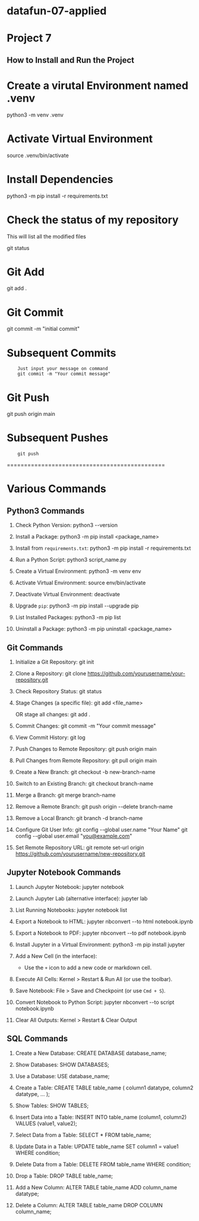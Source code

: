 # datafun-07-applied
# Project 7

## How to Install and Run the Project


# Create a virutal Environment named .venv
python3 -m venv .venv 
# Activate Virtual Environment
source .venv/bin/activate

# Install Dependencies

python3 -m pip install -r requirements.txt

# Check the status of my repository
This will list all the modified files

git status

# Git Add
git add . 

# Git Commit
git commit -m "initial commit"

#       Subsequent Commits
        Just input your message on command
        git commit -m "Your commit message"

# Git Push
git push origin main

#       Subsequent Pushes
        git push
==============================================
# Various Commands
Python3 Commands
-----------------

1. Check Python Version:
   python3 --version

2. Install a Package:
   python3 -m pip install <package_name>

3. Install from `requirements.txt`:
   python3 -m pip install -r requirements.txt

4. Run a Python Script:
   python3 script_name.py

5. Create a Virtual Environment:
   python3 -m venv env

6. Activate Virtual Environment:
   source env/bin/activate

7. Deactivate Virtual Environment:
   deactivate

8. Upgrade `pip`:
   python3 -m pip install --upgrade pip

9. List Installed Packages:
   python3 -m pip list

10. Uninstall a Package:
   python3 -m pip uninstall <package_name>


Git Commands
------------

1. Initialize a Git Repository:
   git init

2. Clone a Repository:
   git clone https://github.com/yourusername/your-repository.git

3. Check Repository Status:
   git status

4. Stage Changes (a specific file):
   git add <file_name>

   OR stage all changes:
   git add .

5. Commit Changes:
   git commit -m "Your commit message"

6. View Commit History:
   git log

7. Push Changes to Remote Repository:
   git push origin main

8. Pull Changes from Remote Repository:
   git pull origin main

9. Create a New Branch:
   git checkout -b new-branch-name

10. Switch to an Existing Branch:
    git checkout branch-name

11. Merge a Branch:
    git merge branch-name

12. Remove a Remote Branch:
    git push origin --delete branch-name

13. Remove a Local Branch:
    git branch -d branch-name

14. Configure Git User Info:
    git config --global user.name "Your Name"
    git config --global user.email "you@example.com"

15. Set Remote Repository URL:
    git remote set-url origin https://github.com/yourusername/new-repository.git
    
Jupyter Notebook Commands
-------------------------

1. Launch Jupyter Notebook:
   jupyter notebook

2. Launch Jupyter Lab (alternative interface):
   jupyter lab

3. List Running Notebooks:
   jupyter notebook list

4. Export a Notebook to HTML:
   jupyter nbconvert --to html notebook.ipynb

5. Export a Notebook to PDF:
   jupyter nbconvert --to pdf notebook.ipynb

6. Install Jupyter in a Virtual Environment:
   python3 -m pip install jupyter

7. Add a New Cell (in the interface):
   - Use the `+` icon to add a new code or markdown cell.

8. Execute All Cells:
   Kernel > Restart & Run All (or use the toolbar).

9. Save Notebook:
   File > Save and Checkpoint (or use `Cmd + S`).

10. Convert Notebook to Python Script:
    jupyter nbconvert --to script notebook.ipynb

11. Clear All Outputs:
    Kernel > Restart & Clear Output

SQL Commands
------------

1. Create a New Database:
   CREATE DATABASE database_name;

2. Show Databases:
   SHOW DATABASES;

3. Use a Database:
   USE database_name;

4. Create a Table:
   CREATE TABLE table_name (
       column1 datatype,
       column2 datatype,
       ...
   );

5. Show Tables:
   SHOW TABLES;

6. Insert Data into a Table:
   INSERT INTO table_name (column1, column2) VALUES (value1, value2);

7. Select Data from a Table:
   SELECT * FROM table_name;

8. Update Data in a Table:
   UPDATE table_name
   SET column1 = value1
   WHERE condition;

9. Delete Data from a Table:
   DELETE FROM table_name
   WHERE condition;

10. Drop a Table:
    DROP TABLE table_name;

11. Add a New Column:
    ALTER TABLE table_name
    ADD column_name datatype;

12. Delete a Column:
    ALTER TABLE table_name
    DROP COLUMN column_name;

